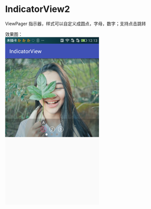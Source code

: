 # IndicatorView2
ViewPager 指示器，样式可以自定义成圆点，字母，数字；支持点击跳转


效果图：<br/>
<img src="https://github.com/xing16/IndicatorView2/raw/master/screenshot/screen.png" width="60%" alt="Sample App's Launch Screen">
